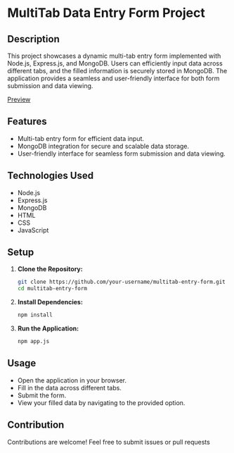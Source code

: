 # MultiTab Data Entry Form Project

## Description


This project showcases a dynamic multi-tab entry form implemented with Node.js, Express.js, and MongoDB. Users can efficiently input data across different tabs, and the filled information is securely stored in MongoDB. The application provides a seamless and user-friendly interface for both form submission and data viewing.

[Preview]()

## Features

- Multi-tab entry form for efficient data input.
- MongoDB integration for secure and scalable data storage.
- User-friendly interface for seamless form submission and data viewing.

## Technologies Used

- Node.js
- Express.js
- MongoDB
- HTML
- CSS
- JavaScript

## Setup

1. **Clone the Repository:**
   ```bash
   git clone https://github.com/your-username/multitab-entry-form.git
   cd multitab-entry-form


2. **Install Dependencies:**
   ```bash
   npm install
3. **Run the Application:**
   ```bash
   npm app.js
## Usage
- Open the application in your browser.
- Fill in the data across different tabs.
- Submit the form.
- View your filled data by navigating to the provided option.

## Contribution
Contributions are welcome! Feel free to submit issues or pull requests